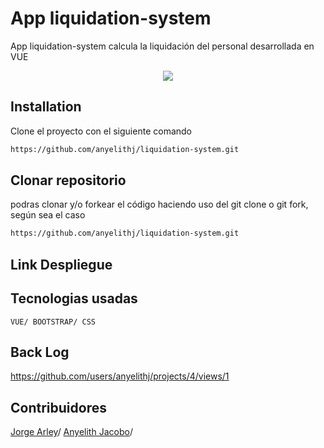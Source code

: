 # App liquidation-system

App liquidation-system calcula la liquidación del personal desarrollada en VUE
<div align="center">
  <img src="https://img.icons8.com/fluency/48/000000/withdrawal.png"/>
</div>

## Installation
Clone el proyecto con el siguiente comando

```bash
https://github.com/anyelithj/liquidation-system.git
```
## Clonar repositorio
podras clonar y/o forkear el código haciendo uso del git clone o git fork, según sea el caso

```bash
https://github.com/anyelithj/liquidation-system.git
```

## Link Despliegue


## Tecnologias usadas
`VUE/ BOOTSTRAP/ CSS`

## Back Log
https://github.com/users/anyelithj/projects/4/views/1

## Contribuidores
[Jorge Arley](https://github.com/drbobby27)/
[Anyelith Jacobo](https://github.com/anyelithj)/

